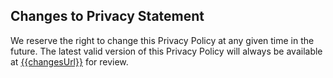 ## Changes to Privacy Statement

We reserve the right to change this Privacy Policy at any given time in the future. The latest valid version of this Privacy Policy will always be available at [{{changesUrl}}]({{changesUrl}}) for review.
